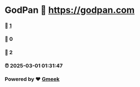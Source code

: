 # GodPan :link: https://godpan.com 
### :page_facing_up: [1](https://godpan.com/tag.html) 
### :speech_balloon: 0 
### :hibiscus: 2 
### :alarm_clock: 2025-03-01 01:31:47 
### Powered by :heart: [Gmeek](https://github.com/Meekdai/Gmeek)
